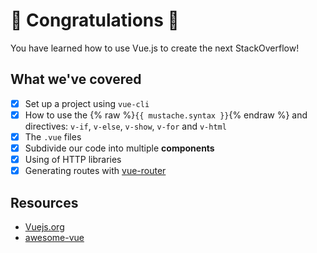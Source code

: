 # 🎉 Congratulations 🎉 

You have learned how to use Vue.js to create the next StackOverflow!

## What we've covered

- [x] Set up a project using `vue-cli`
- [x] How to use the  {% raw %}`{{ mustache.syntax }}`{% endraw %} and directives: `v-if`, `v-else`, `v-show`, `v-for` and `v-html`
- [x] The `.vue` files
- [x] Subdivide our code into multiple **components**
- [x] Using of HTTP libraries 
- [x] Generating routes with [vue-router](https://router.vuejs.org/en/)

## Resources

* [Vuejs.org](https://vuejs.org)
* [awesome-vue](https://github.com/vuejs/awesome-vue)
